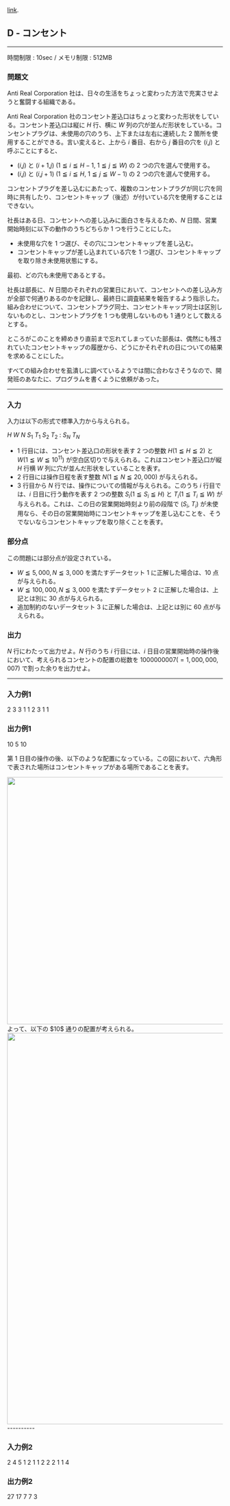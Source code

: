 [link](http://arc025.contest.atcoder.jp/tasks/arc025_4).

## D - コンセント

----------

時間制限 : 10sec / メモリ制限 : 512MB

### 問題文

Anti Real Corporation 社は、日々の生活をちょっと変わった方法で充実させようと奮闘する組織である。

Anti Real Corporation 社のコンセント差込口はちょっと変わった形状をしている。コンセント差込口は縦に $H$ 行、横に $W$ 列の穴が並んだ形状をしている。コンセントプラグは、未使用の穴のうち、上下または左右に連続した $2$ 箇所を使用することができる。言い変えると、上から $i$ 番目、右から $j$ 番目の穴を ($i$,$j$) と呼ぶことにすると、

* ($i$,$j$) と ($i+1$,$j$) ($1 ≦ i ≦ H-1$, $1 ≦ j ≦ W$) の $2$ つの穴を選んで使用する。
* ($i$,$j$) と ($i$,$j+1$) ($1 ≦ i ≦ H$, $1 ≦ j ≦ W-1$) の $2$ つの穴を選んで使用する。

コンセントプラグを差し込むにあたって、複数のコンセントプラグが同じ穴を同時に共有したり、コンセントキャップ（後述）が付いている穴を使用することはできない。

社長はある日、コンセントへの差し込みに面白さを与えるため、$N$ 日間、営業開始時刻に以下の動作のうちどちらか $1$ つを行うことにした。

* 未使用な穴を $1$ つ選び、その穴にコンセントキャップを差し込む。
* コンセントキャップが差し込まれている穴を $1$ つ選び、コンセントキャップを取り除き未使用状態にする。

最初、どの穴も未使用であるとする。

社長は部長に、$N$ 日間のそれぞれの営業日において、コンセントへの差し込み方が全部で何通りあるのかを記録し、最終日に調査結果を報告するよう指示した。組み合わせについて、コンセントプラグ同士、コンセントキャップ同士は区別しないものとし、コンセントプラグを $1$ つも使用しないものも $1$ 通りとして数えるとする。

ところがこのことを締めきり直前まで忘れてしまっていた部長は、偶然にも残されていたコンセントキャップの履歴から、どうにかそれぞれの日についての結果を求めることにした。

すべての組み合わせを虱潰しに調べているようでは間に合わなさそうなので、開発班のあなたに、プログラムを書くように依頼があった。

----------

### 入力

入力は以下の形式で標準入力から与えられる。

>
$H$ $W$
$N$
$S_1$ $T_1$
$S_2$ $T_2$
:
$S_N$ $T_N$


* $1$ 行目には、コンセント差込口の形状を表す $2$ つの整数 $H (1 ≦ H ≦ 2)$ と $W (1 ≦ W ≦ 10^{11})$ が空白区切りで与えられる。これはコンセント差込口が縦 $H$ 行横 $W$ 列に穴が並んだ形状をしていることを表す。
* $2$ 行目には操作日程を表す整数 $N (1 ≦ N ≦ 20,000)$ が与えられる。
* $3$ 行目から $N$ 行では、操作についての情報が与えられる。このうち $i$ 行目では、$i$ 日目に行う動作を表す $2$ つの整数 $S_i (1 ≦ S_i ≦ H)$ と $T_i (1 ≦ T_i ≦ W)$ が与えられる。これは、この日の営業開始時刻より前の段階で ($S_i$, $T_i$) が未使用なら、その日の営業開始時にコンセントキャップを差し込むことを、そうでないならコンセントキャップを取り除くことを表す。

### 部分点

この問題には部分点が設定されている。

* $W ≦ 5,000 , N ≦ 3,000$ を満たすデータセット $1$ に正解した場合は、$10$ 点が与えられる。
* $W ≦ 100,000 , N ≦ 3,000$ を満たすデータセット $2$ に正解した場合は、上記とは別に $30$ 点が与えられる。
* 追加制約のないデータセット $3$ に正解した場合は、上記とは別に $60$ 点が与えられる。

### 出力

$N$ 行にわたって出力せよ。$N$ 行のうち $i$ 行目には、$i$ 日目の営業開始時の操作後において、考えられるコンセントの配置の総数を $1000000007 (= 1,000,000,007)$ で割った余りを出力せよ。

----------

### 入力例1

>
2 3
3
1 1
2 3
1 1


### 出力例1

>
10
5
10


第 $1$ 日目の操作の後、以下のような配置になっている。この図において、六角形で表された場所はコンセントキャップがある場所であることを表す。

<img src="http://abc001.contest.atcoder.jp//img/arc/025/4-1.png" width="576px">
</img>よって、以下の $10$ 通りの配置が考えられる。

<img src="http://abc001.contest.atcoder.jp//img/arc/025/4-2.png" width="912px">
</img>----------

### 入力例2

>
2 4
5
1 2
1 1
2 2
2 1
1 4


### 出力例2

>
27
17
7
7
3


